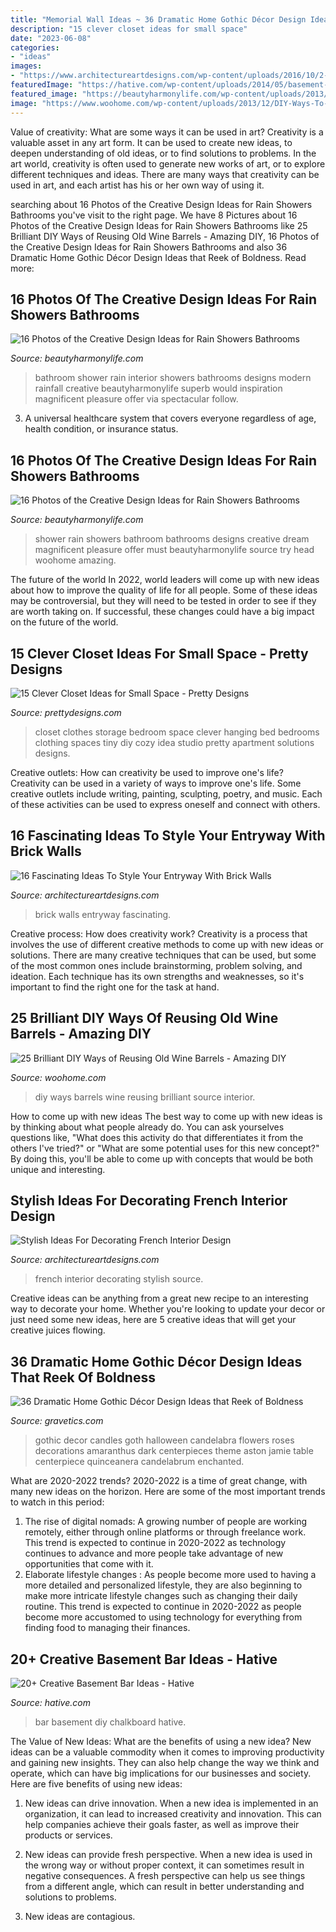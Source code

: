 ```yaml
---
title: "Memorial Wall Ideas ~ 36 Dramatic Home Gothic Décor Design Ideas That Reek Of Boldness"
description: "15 clever closet ideas for small space"
date: "2023-06-08"
categories:
- "ideas"
images:
- "https://www.architectureartdesigns.com/wp-content/uploads/2016/10/2-25.jpg"
featuredImage: "https://hative.com/wp-content/uploads/2014/05/basement-bar-ideas/5-diy-chalkboard-wal.jpg"
featured_image: "https://beautyharmonylife.com/wp-content/uploads/2013/09/shower-head-rain-52059-4275855-800x1200.jpg"
image: "https://www.woohome.com/wp-content/uploads/2013/12/DIY-Ways-To-Re-Use-Wine-Barrels-3.jpg"
---
```



Value of creativity: What are some ways it can be used in art?
Creativity is a valuable asset in any art form. It can be used to create new ideas, to deepen understanding of old ideas, or to find solutions to problems. In the art world, creativity is often used to generate new works of art, or to explore different techniques and ideas. There are many ways that creativity can be used in art, and each artist has his or her own way of using it.

	

		
searching about 16 Photos of the Creative Design Ideas for Rain Showers Bathrooms you've visit to the right page. We have 8 Pictures about 16 Photos of the Creative Design Ideas for Rain Showers Bathrooms like 25 Brilliant DIY Ways of Reusing Old Wine Barrels - Amazing DIY, 16 Photos of the Creative Design Ideas for Rain Showers Bathrooms and also 36 Dramatic Home Gothic Décor Design Ideas that Reek of Boldness. Read more:
		
    
## 16 Photos Of The Creative Design Ideas For Rain Showers Bathrooms

<img loading=lazy src="https://beautyharmonylife.com/wp-content/uploads/2013/09/rain-shower29ui.jpg" onerror="this.onerror=null;this.src='https://tse4.mm.bing.net/th?id=OIP.CYdlpiX1x2iXnGiAIr9IiwHaJ4&amp;pid=15.1';" alt="16 Photos of the Creative Design Ideas for Rain Showers Bathrooms">

_Source: beautyharmonylife.com_

>bathroom shower rain interior showers bathrooms designs modern rainfall creative beautyharmonylife superb would inspiration magnificent pleasure offer via spectacular follow. 

	

3. A universal healthcare system that covers everyone regardless of age, health condition, or insurance status.

    
## 16 Photos Of The Creative Design Ideas For Rain Showers Bathrooms

<img loading=lazy src="https://beautyharmonylife.com/wp-content/uploads/2013/09/shower-head-rain-52059-4275855-800x1200.jpg" onerror="this.onerror=null;this.src='https://tse1.mm.bing.net/th?id=OIP.4ZGaiiuUTx8cvmV2fAZyNwHaLH&amp;pid=15.1';" alt="16 Photos of the Creative Design Ideas for Rain Showers Bathrooms">

_Source: beautyharmonylife.com_

>shower rain showers bathroom bathrooms designs creative dream magnificent pleasure offer must beautyharmonylife source try head woohome amazing. 

	

The future of the world
In 2022, world leaders will come up with new ideas about how to improve the quality of life for all people. Some of these ideas may be controversial, but they will need to be tested in order to see if they are worth taking on. If successful, these changes could have a big impact on the future of the world.

    
## 15 Clever Closet Ideas For Small Space - Pretty Designs

<img loading=lazy src="https://www.prettydesigns.com/wp-content/uploads/2015/10/Clothes-Storage.jpg" onerror="this.onerror=null;this.src='https://tse1.mm.bing.net/th?id=OIP.1aTzA40VQhfVq9wn073BxQHaLF&amp;pid=15.1';" alt="15 Clever Closet Ideas for Small Space - Pretty Designs">

_Source: prettydesigns.com_

>closet clothes storage bedroom space clever hanging bed bedrooms clothing spaces tiny diy cozy idea studio pretty apartment solutions designs. 

	

Creative outlets: How can creativity be used to improve one's life?
Creativity can be used in a variety of ways to improve one's life. Some creative outlets include writing, painting, sculpting, poetry, and music. Each of these activities can be used to express oneself and connect with others.

    
## 16 Fascinating Ideas To Style Your Entryway With Brick Walls

<img loading=lazy src="https://www.architectureartdesigns.com/wp-content/uploads/2016/10/2-25.jpg" onerror="this.onerror=null;this.src='https://tse2.mm.bing.net/th?id=OIP.KHszV6hqk7ZDz8ZW81Ty8wHaLH&amp;pid=15.1';" alt="16 Fascinating Ideas To Style Your Entryway With Brick Walls">

_Source: architectureartdesigns.com_

>brick walls entryway fascinating. 

	

Creative process: How does creativity work?
Creativity is a process that involves the use of different creative methods to come up with new ideas or solutions. There are many creative techniques that can be used, but some of the most common ones include brainstorming, problem solving, and ideation. Each technique has its own strengths and weaknesses, so it's important to find the right one for the task at hand.

    
## 25 Brilliant DIY Ways Of Reusing Old Wine Barrels - Amazing DIY

<img loading=lazy src="https://www.woohome.com/wp-content/uploads/2013/12/DIY-Ways-To-Re-Use-Wine-Barrels-3.jpg" onerror="this.onerror=null;this.src='https://tse4.mm.bing.net/th?id=OIP.rkUhJfrErLTAYQrKdm0gmgHaLH&amp;pid=15.1';" alt="25 Brilliant DIY Ways of Reusing Old Wine Barrels - Amazing DIY">

_Source: woohome.com_

>diy ways barrels wine reusing brilliant source interior. 

	

How to come up with new ideas
The best way to come up with new ideas is by thinking about what people already do. You can ask yourselves questions like, "What does this activity do that differentiates it from the others I've tried?" or "What are some potential uses for this new concept?" By doing this, you'll be able to come up with concepts that would be both unique and interesting.

    
## Stylish Ideas For Decorating French Interior Design

<img loading=lazy src="https://www.architectureartdesigns.com/wp-content/uploads/2017/01/4-50.jpg" onerror="this.onerror=null;this.src='https://tse4.mm.bing.net/th?id=OIP.V-qzSj0OMxF_zwdIkIHWzAHaLH&amp;pid=15.1';" alt="Stylish Ideas For Decorating French Interior Design">

_Source: architectureartdesigns.com_

>french interior decorating stylish source. 

	

Creative ideas can be anything from a great new recipe to an interesting way to decorate your home. Whether you're looking to update your decor or just need some new ideas, here are 5 creative ideas that will get your creative juices flowing.

    
## 36 Dramatic Home Gothic Décor Design Ideas That Reek Of Boldness

<img loading=lazy src="https://www.gravetics.com/wp-content/uploads/2017/08/Gothic-home-decor.jpg" onerror="this.onerror=null;this.src='https://tse2.mm.bing.net/th?id=OIP.FXOxx87xYosh9IYPAMRiYgHaN6&amp;pid=15.1';" alt="36 Dramatic Home Gothic Décor Design Ideas that Reek of Boldness">

_Source: gravetics.com_

>gothic decor candles goth halloween candelabra flowers roses decorations amaranthus dark centerpieces theme aston jamie table centerpiece quinceanera candelabrum enchanted. 

	

What are 2020-2022 trends?
2020-2022 is a time of great change, with many new ideas on the horizon. Here are some of the most important trends to watch in this period: 
1. The rise of digital nomads: A growing number of people are working remotely, either through online platforms or through freelance work. This trend is expected to continue in 2020-2022 as technology continues to advance and more people take advantage of new opportunities that come with it. 
2. Elaborate lifestyle changes : As people become more used to having a more detailed and personalized lifestyle, they are also beginning to make more intricate lifestyle changes such as changing their daily routine. This trend is expected to continue in 2020-2022 as people become more accustomed to using technology for everything from finding food to managing their finances. 

    
## 20+ Creative Basement Bar Ideas - Hative

<img loading=lazy src="https://hative.com/wp-content/uploads/2014/05/basement-bar-ideas/5-diy-chalkboard-wal.jpg" onerror="this.onerror=null;this.src='https://tse4.mm.bing.net/th?id=OIP.8kLX5nqRVEjPn8PVthRJZQHaLL&amp;pid=15.1';" alt="20+ Creative Basement Bar Ideas - Hative">

_Source: hative.com_

>bar basement diy chalkboard hative. 

	

The Value of New Ideas: What are the benefits of using a new idea?
New ideas can be a valuable commodity when it comes to improving productivity and gaining new insights. They can also help change the way we think and operate, which can have big implications for our businesses and society. Here are five benefits of using new ideas:
1. New ideas can drive innovation. When a new idea is implemented in an organization, it can lead to increased creativity and innovation. This can help companies achieve their goals faster, as well as improve their products or services.

2. New ideas can provide fresh perspective. When a new idea is used in the wrong way or without proper context, it can sometimes result in negative consequences. A fresh perspective can help us see things from a different angle, which can result in better understanding and solutions to problems.

3. New ideas are contagious.

